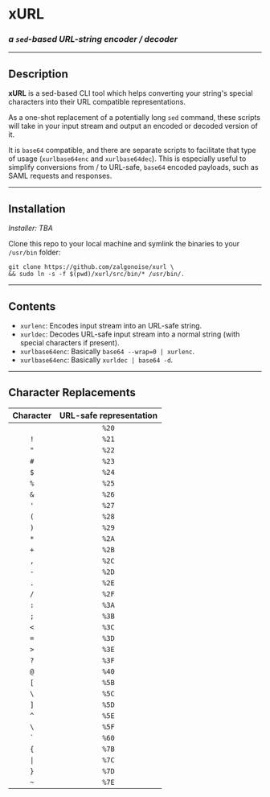 # xURL 

### _a `sed`-based URL-string encoder / decoder_

__________________

## Description

__xURL__ is a sed-based CLI tool which helps converting your string's special characters into their URL compatible representations. 

As a one-shot replacement of a potentially long `sed` command, these scripts will take in your input stream and output an encoded or decoded version of it.

It is `base64` compatible, and there are separate scripts to facilitate that type of usage (`xurlbase64enc` and `xurlbase64dec`). This is especially useful to simplify conversions from / to URL-safe, `base64` encoded payloads, such as SAML requests and responses.

___________________

## Installation

_Installer: TBA_

Clone this repo to your local machine and symlink the binaries to your `/usr/bin` folder:

```
git clone https://github.com/zalgonoise/xurl \
&& sudo ln -s -f $(pwd)/xurl/src/bin/* /usr/bin/.
```


___________________

## Contents

- `xurlenc`: Encodes input stream into an URL-safe string.
- `xurldec`: Decodes URL-safe input stream into a normal string (with special characters if present).
- `xurlbase64enc`: Basically `base64 --wrap=0 | xurlenc`.
- `xurlbase64enc`: Basically `xurldec | base64 -d`.

___________________

## Character Replacements

Character | URL-safe representation
:--------:|:-----------------------:
` `|`%20`
`!`|`%21`
`"`|`%22`
`#`|`%23`
`$`|`%24`
`%`|`%25`
`&`|`%26`
`'`|`%27`
`(`|`%28`
`)`|`%29`
`*`|`%2A`
`+`|`%2B`
`,`|`%2C`
`-`|`%2D`
`.`|`%2E`
`/`|`%2F`
`:`|`%3A`
`;`|`%3B`
`<`|`%3C`
`=`|`%3D`
`>`|`%3E`
`?`|`%3F`
`@`|`%40`
`[`|`%5B`
`\`|`%5C`
`]`|`%5D`
`^`|`%5E`
`\`|`%5F`
<code>\`</code>|`%60`
`{`|`%7B`
`\|`|`%7C`
`}`|`%7D`
`~`|`%7E`